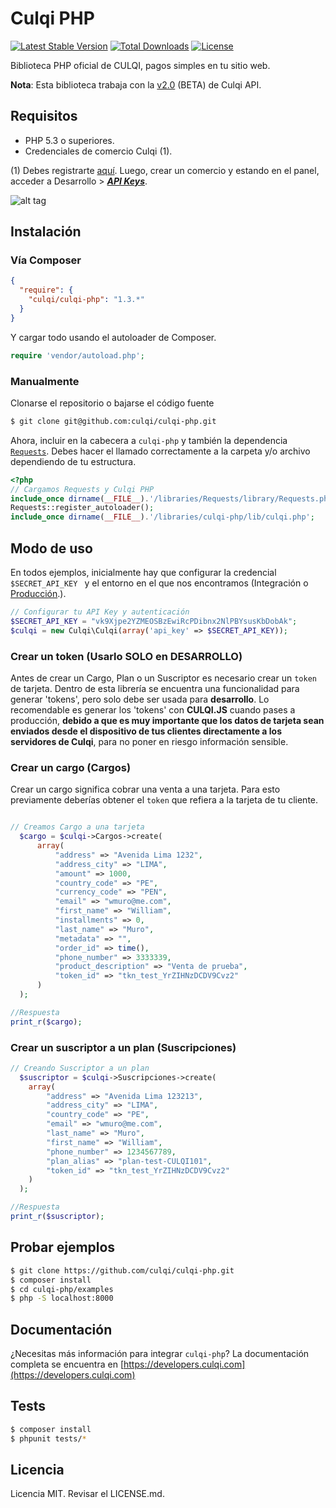 # Culqi PHP

[![Latest Stable Version](https://poser.pugx.org/culqi/culqi-php/v/stable)](https://packagist.org/packages/culqi/culqi-php)
[![Total Downloads](https://poser.pugx.org/culqi/culqi-php/downloads)](https://packagist.org/packages/culqi/culqi-php)
[![License](https://poser.pugx.org/culqi/culqi-php/license)](https://packagist.org/packages/culqi/culqi-php)

Biblioteca PHP oficial de CULQI, pagos simples en tu sitio web.


**Nota**: Esta biblioteca trabaja con la [v2.0](https://culqi.github.io/api-docs/) (BETA) de Culqi API.


## Requisitos

* PHP 5.3 o superiores.
* Credenciales de comercio Culqi (1).

(1) Debes registrarte [aquí](https://integ-panel.culqi.com/#/registro). Luego, crear un comercio y estando en el panel, acceder a Desarrollo > [***API Keys***](https://integ-panel.culqi.com/#/panel/comercio/desarrollo/llaves).

![alt tag](http://i.imgur.com/NhE6mS9.png)

## Instalación

### Vía Composer
```json
{
  "require": {
    "culqi/culqi-php": "1.3.*"
  }
}
```

Y cargar todo usando el autoloader de Composer.

```php
require 'vendor/autoload.php';
```

### Manualmente

Clonarse el repositorio o bajarse el código fuente

```bash
$ git clone git@github.com:culqi/culqi-php.git
```

Ahora, incluir en la cabecera a `culqi-php` y también la dependencia [`Requests`](https://github.com/rmccue/requests). Debes hacer el llamado correctamente a la carpeta y/o archivo dependiendo de tu estructura.

```php
<?php
// Cargamos Requests y Culqi PHP
include_once dirname(__FILE__).'/libraries/Requests/library/Requests.php';
Requests::register_autoloader();
include_once dirname(__FILE__).'/libraries/culqi-php/lib/culqi.php';
```

## Modo de uso

En todos ejemplos, inicialmente hay que configurar la credencial `$SECRET_API_KEY ` y el entorno en el que nos encontramos (Integración o [Producción](https://developers.culqi.com/produccion/).).

```php
// Configurar tu API Key y autenticación
$SECRET_API_KEY = "vk9Xjpe2YZMEOSBzEwiRcPDibnx2NlPBYsusKbDobAk";
$culqi = new Culqi\Culqi(array('api_key' => $SECRET_API_KEY));
```

### Crear un token (Usarlo SOLO en DESARROLLO)

Antes de crear un Cargo, Plan o un Suscriptor es necesario crear un `token` de tarjeta. Dentro de esta librería se encuentra una funcionalidad para generar 'tokens', pero solo
debe ser usada para **desarrollo**. Lo recomendable es generar los 'tokens' con **CULQI.JS** cuando pases a producción, **debido a que es muy importante que los datos de tarjeta sean enviados desde el dispositivo de tus clientes directamente a los servidores de Culqi**, para no poner en riesgo información sensible.


### Crear un cargo (Cargos)
Crear un cargo significa cobrar una venta a una tarjeta. Para esto previamente
deberías obtener el  `token` que refiera a la tarjeta de tu cliente.


```php

// Creamos Cargo a una tarjeta
  $cargo = $culqi->Cargos->create(
      array(
          "address" => "Avenida Lima 1232",
          "address_city" => "LIMA",
          "amount" => 1000,
          "country_code" => "PE",
          "currency_code" => "PEN",
          "email" => "wmuro@me.com",
          "first_name" => "William",
          "installments" => 0,
          "last_name" => "Muro",
          "metadata" => "",
          "order_id" => time(),
          "phone_number" => 3333339,
          "product_description" => "Venta de prueba",
          "token_id" => "tkn_test_YrZIHNzDCDV9Cvz2"
      )
  );

//Respuesta
print_r($cargo);

```

### Crear un suscriptor a un plan (Suscripciones)
```php
// Creando Suscriptor a un plan
  $suscriptor = $culqi->Suscripciones->create(
    array(
        "address" => "Avenida Lima 123213",
        "address_city" => "LIMA",
        "country_code" => "PE",
        "email" => "wmuro@me.com",
        "last_name" => "Muro",
        "first_name" => "William",
        "phone_number" => 1234567789,
        "plan_alias" => "plan-test-CULQI101",
        "token_id" => "tkn_test_YrZIHNzDCDV9Cvz2"
    )
  );

//Respuesta
print_r($suscriptor);
```
## Probar ejemplos
```bash
$ git clone https://github.com/culqi/culqi-php.git
$ composer install
$ cd culqi-php/examples
$ php -S localhost:8000
```

## Documentación
¿Necesitas más información para integrar `culqi-php`? La documentación completa se encuentra en [https://developers.culqi.com](https://developers.culqi.com)


## Tests

```bash
$ composer install
$ phpunit tests/*
```
## Licencia

Licencia MIT. Revisar el LICENSE.md.
